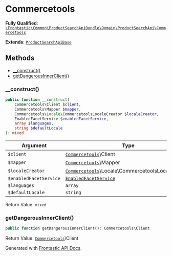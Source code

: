 #  Commercetools

**Fully Qualified**: [`\Frontastic\Common\ProductSearchApiBundle\Domain\ProductSearchApi\Commercetools`](../../../../../src/php/ProductSearchApiBundle/Domain/ProductSearchApi/Commercetools.php)

**Extends**: [`ProductSearchApiBase`](../ProductSearchApiBase.md)

## Methods

* [__construct()](#__construct)
* [getDangerousInnerClient()](#getdangerousinnerclient)

### __construct()

```php
public function __construct(
    Commercetools\Client $client,
    Commercetools\Mapper $mapper,
    Commercetools\Locale\CommercetoolsLocaleCreator $localeCreator,
    EnabledFacetService $enabledFacetService,
    array $languages,
    string $defaultLocale
): mixed
```

Argument|Type|Default|Description
--------|----|-------|-----------
`$client`|[`Commercetools`](../../../ProductApiBundle/Domain/ProductApi/Commercetools.md)\Client||
`$mapper`|[`Commercetools`](../../../ProductApiBundle/Domain/ProductApi/Commercetools.md)\Mapper||
`$localeCreator`|[`Commercetools`](../../../ProductApiBundle/Domain/ProductApi/Commercetools.md)\Locale\CommercetoolsLocaleCreator||
`$enabledFacetService`|[`EnabledFacetService`](../../../ProductApiBundle/Domain/ProductApi/EnabledFacetService.md)||
`$languages`|`array`||
`$defaultLocale`|`string`||

Return Value: `mixed`

### getDangerousInnerClient()

```php
public function getDangerousInnerClient(): Commercetools\Client
```

Return Value: [`Commercetools`](../../../ProductApiBundle/Domain/ProductApi/Commercetools.md)\Client

Generated with [Frontastic API Docs](https://github.com/FrontasticGmbH/apidocs).
